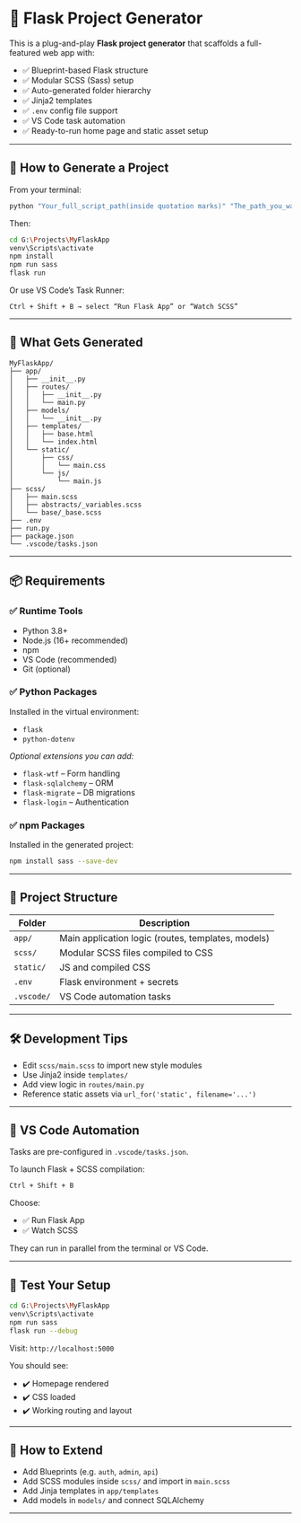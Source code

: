 # 🧪 Flask Project Generator

This is a plug-and-play **Flask project generator** that scaffolds a full-featured web app with:

- ✅ Blueprint-based Flask structure  
- ✅ Modular SCSS (Sass) setup  
- ✅ Auto-generated folder hierarchy  
- ✅ Jinja2 templates  
- ✅ `.env` config file support  
- ✅ VS Code task automation  
- ✅ Ready-to-run home page and static asset setup  

---

## 🚀 How to Generate a Project

From your terminal:

```bash
python "Your_full_script_path(inside quotation marks)" "The_path_you_want_your_project_to_be_created(inside quotation marks)"
````

Then:

```bash
cd G:\Projects\MyFlaskApp
venv\Scripts\activate
npm install
npm run sass
flask run
```

Or use VS Code’s Task Runner:

```
Ctrl + Shift + B → select “Run Flask App” or “Watch SCSS”
```

---

## 📁 What Gets Generated

```
MyFlaskApp/
├── app/
│   ├── __init__.py
│   ├── routes/
│   │   ├── __init__.py
│   │   └── main.py
│   ├── models/
│   │   └── __init__.py
│   ├── templates/
│   │   ├── base.html
│   │   └── index.html
│   └── static/
│       ├── css/
│       │   └── main.css
│       └── js/
│           └── main.js
├── scss/
│   ├── main.scss
│   ├── abstracts/_variables.scss
│   └── base/_base.scss
├── .env
├── run.py
├── package.json
└── .vscode/tasks.json
```

---

## 📦 Requirements

### ✅ Runtime Tools

* Python 3.8+
* Node.js (16+ recommended)
* npm
* VS Code (recommended)
* Git (optional)

### ✅ Python Packages

Installed in the virtual environment:

* `flask`
* `python-dotenv`

*Optional extensions you can add:*

* `flask-wtf` – Form handling
* `flask-sqlalchemy` – ORM
* `flask-migrate` – DB migrations
* `flask-login` – Authentication

### ✅ npm Packages

Installed in the generated project:

```bash
npm install sass --save-dev
```

---

## 🧠 Project Structure

| Folder     | Description                                        |
| ---------- | -------------------------------------------------- |
| `app/`     | Main application logic (routes, templates, models) |
| `scss/`    | Modular SCSS files compiled to CSS                 |
| `static/`  | JS and compiled CSS                                |
| `.env`     | Flask environment + secrets                        |
| `.vscode/` | VS Code automation tasks                           |

---

## 🛠️ Development Tips

* Edit `scss/main.scss` to import new style modules
* Use Jinja2 inside `templates/`
* Add view logic in `routes/main.py`
* Reference static assets via `url_for('static', filename='...')`

---

## 🔁 VS Code Automation

Tasks are pre-configured in `.vscode/tasks.json`.

To launch Flask + SCSS compilation:

```bash
Ctrl + Shift + B
```

Choose:

* ✅ Run Flask App
* ✅ Watch SCSS

They can run in parallel from the terminal or VS Code.

---

## 🧪 Test Your Setup

```bash
cd G:\Projects\MyFlaskApp
venv\Scripts\activate
npm run sass
flask run --debug
```

Visit:
`http://localhost:5000`

You should see:

* ✔️ Homepage rendered
* ✔️ CSS loaded
* ✔️ Working routing and layout

---

## 🧱 How to Extend

* Add Blueprints (e.g. `auth`, `admin`, `api`)
* Add SCSS modules inside `scss/` and import in `main.scss`
* Add Jinja templates in `app/templates`
* Add models in `models/` and connect SQLAlchemy

---



